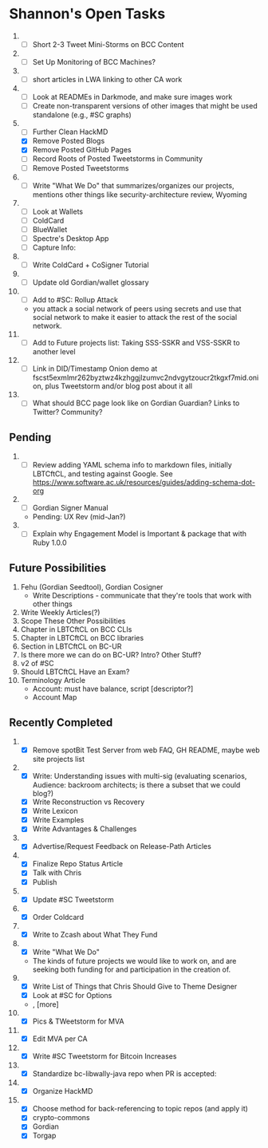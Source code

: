# Shannon's Open Tasks

1. * [ ] Short 2-3 Tweet Mini-Storms on BCC Content
1. * [ ] Set Up Monitoring of BCC Machines?
1. * [ ] short articles in LWA linking to other CA work
1. * [ ] Look at READMEs in Darkmode, and make sure images work
   * [ ] Create non-transparent versions of other images that might be used standalone (e.g., #SC graphs)
1. * [ ] Further Clean HackMD
   * [X] Remove Posted Blogs
   * [X] Remove Posted GitHub Pages
   * [ ] Record Roots of Posted Tweetstorms in Community
   * [ ] Remove Posted Tweetstorms
1. * [ ] Write "What We Do" that summarizes/organizes our projects, mentions other things like security-architecture review, Wyoming
1. * [ ] Look at Wallets
   * [ ] ColdCard
   * [ ] BlueWallet
   * [ ] Spectre's Desktop App
   * [ ] Capture Info: 
1. * [ ] Write ColdCard + CoSigner Tutorial
1. * [ ] Update old Gordian/wallet glossary
1. * [ ] Add to #SC: Rollup Attack
   * you attack a social network of peers using secrets and use that social network to make it easier to attack the rest of the social network.
1. * [ ] Add to Future projects list: Taking SSS-SSKR and VSS-SSKR to another level
1. * [ ] Link in DID/Timestamp Onion demo at fscst5exmlmr262byztwz4kzhggjlzumvc2ndvgytzoucr2tkgxf7mid.onion, plus Tweetstorm and/or blog post about it all
1. * [ ] What should BCC page look like on Gordian Guardian? Links to Twitter? Community?

## Pending

1. * [ ] Review adding YAML schema info to markdown files, initially LBTCftCL, and testing against Google. See https://www.software.ac.uk/resources/guides/adding-schema-dot-org
1. * [ ] Gordian Signer Manual
   * Pending: UX Rev (mid-Jan?)
1. * [ ] Explain why Engagement Model is Important & package that with Ruby 1.0.0

## Future Possibilities

1. Fehu (Gordian Seedtool), Gordian Cosigner
   * Write Descriptions - communicate that they're tools that work with other things
1. Write Weekly Articles(?)
1. Scope These Other Possibilities
1. Chapter in LBTCftCL on BCC CLIs
1. Chapter in LBTCftCL on BCC libraries
1. Section in LBTCftCL on BC-UR
1. Is there more we can do on BC-UR? Intro? Other Stuff?
1. v2 of #SC
1. Should LBTCftCL Have an Exam?
1. Terminology Article
   * Account: must have balance, script [descriptor?]
   * Account Map

## Recently Completed

1. * [X] Remove spotBit Test Server from web FAQ, GH README, maybe web site projects list
1. * [X] Write: Understanding issues with multi-sig (evaluating scenarios, Audience: backroom architects; is there a subset that we could blog?)
   * [X] Write Reconstruction vs Recovery
   * [X] Write Lexicon
   * [X] Write Examples
   * [X] Write Advantages & Challenges
1. * [X] Advertise/Request Feedback on Release-Path Articles
1. * [X] Finalize Repo Status Article
   * [X] Talk with Chris
   * [X] Publish
1. * [X] Update #SC Tweetstorm
1. * [X] Order Coldcard
1. * [X] Write to Zcash about What They Fund
1. * [X] Write "What We Do"
   * The kinds of future projects we would like to work on, and are seeking both funding for and participation in the creation of.
1. * [X] Write List of Things that Chris Should Give to Theme Designer
   * [X] Look at #SC for Options
   * <!--posts-->, [more]
1. * [X] Pics & TWeetstorm for MVA
1. * [X] Edit MVA per CA
1. * [X] Write #SC Tweetstorm for Bitcoin Increases
1. * [X] Standardize bc-libwally-java repo when PR is accepted:
1. * [X] Organize HackMD
1. * [X] Choose method for back-referencing to topic repos (and apply it)
   * [X] crypto-commons
   * [X] Gordian
   * [X] Torgap
